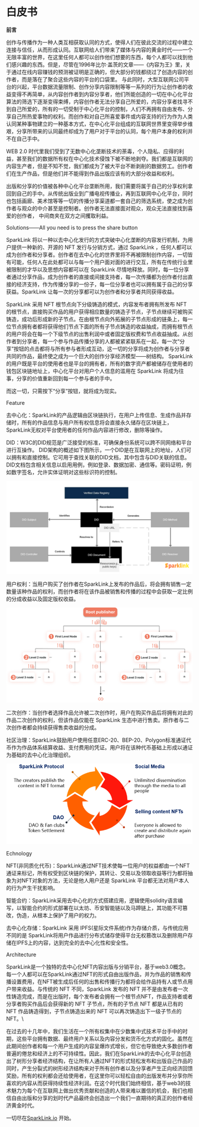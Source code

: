 # 白皮书

**前言**&#x20;

创作与传播作为一种人类互相获取认同的方式，使得人们在彼此交流的过程中建立连接与信任，从而形成认同。互联网给人们带来了媒体与内容的黄金时代——一个无限丰富的世界，在这里任何人都可以创作他们想要的东西，每个人都可以找到他们感兴趣的东西。但是，尽管在1996年比尔·盖茨的文章——《内容为王》里，关于通过在线内容赚钱的预测被证明是正确的，但大部分的钱都绕过了创造内容的创作者，而是落在了聚合这些内容的平台的口袋里。 与此同时，大型互联网公司平台的兴起，平台数据流量限制、创作分享内容限制等等一系列的行为让创作者的收益变得不再简单，从内容创作者到内容分享者，他们所能创造的一切在中心化平台算法的筛选下逐渐变得束缚，内容创作者无法分享自己所爱的，内容分享者找寻不到自己所爱的，所有的一切受制于中心化平台的控制，人们不再拥有自由发布、分享自己所热爱事物的权利。而创作和对自己所喜爱事件或内容支持的行为作为人类认同某种事物建立的一种基本方式，在中心化平台组成的互联网世界里变得举步维艰，分享所带来的认同最终却成为了用户对于平台的认同，每个用户本身的权利并不在自己手中。

WEB 2.0 时代里我们受到了无数中心化垄断技术的荼毒，个人隐私、应得的利益，甚至我们的数据所有权在中心化技术侵蚀下被不断地剥夺。我们都是互联网的内容生产者，但是不知不觉，我们都成为了被大平台不断剥削的数据劳工。创作者们在生产作品，但是他们并不能得到作品出版应该有的大部分收益和权利。

出版和分享的价值被各种中心化平台垄断所用，我们需要将属于自己的分享权利拿回到自己的手中。从传统出版业到广播电视传播业，再到互联网中心化平台，同时也包括画廊、美术馆等等一切的传播分享渠道都一套自己的筛选系统，使之成为创作者与观众的中介甚至是控制者。创作者无法直接面对观众，观众无法直接找到喜爱的创作者， 中间商夹在双方之间攫取利益。



Solutions——All you need is to press the share button

SparkLink 将以一种以去中心化发行的方式突破中心化垄断的内容发行机制，为用户提供一种新的、开源的 NFT 发行与分销方式，通过 SparkLink ，任何人都可以成为创作者和分享者。创作者在去中心化的世界里将不再被限制创作内容，一切皆有可能，任何人在此处都可以与每一个用户面对面的进行交互，所有在传统行业里被限制的才华以及思想内容都可以在 SparkLink 尽情地释放。同时，每一位分享者通过分享作品，成为创作者的直接或间接支持者，每一次传播都为创作者付出直接的经济支持，作为传播分享的一份子，每一位分享者也可以拥有属于自己的分享获益。SparkLink 让每一次的分享都可以为创作者和分享者共同获得收益。

SparkLink 采用 NFT 根节点向下分级铸造的模式，内容发布者拥有所发布 NFT 的根节点，直接购买作品的用户获得相应数量的铸造子节点，子节点继续可被购买铸造，成功后形成新的子节点。在由根节点向外拓展的子节点形成的链条上，每一位节点拥有者都将获得他们节点下面的所有子节点铸造的收益抽成，而拥有根节点的用户将会在每一个下级节点的出售利润中或者固定版权费和节点收益抽成。从创作者到分享者，每一个参与作品传播分享的人都被紧紧联系在一起，每一次“分享”按钮的点击都将与所有参与者形成互动，这一切的分享将成为创作者与分享者共同的作品，最终使之成为一个巨大的创作分享经济模型——树结构。 SparkLink 的用户既是平台的使用者也是平台的拥有者，所有的数字资产都被储存在使用者的钱包区块链地址上，中心化平台对用户个人信息的滥用在 SparkLink 将成为往事，分享的价值重新回到每一个参与者的手中。

而这一切，只需按下“分享”按钮，就将成为现实。



Feature

去中心化：SparkLink的产品逻辑由区块链执行，在用户上传信息、生成作品并存储时，所有的作品信息与用户所有权信息将会直接永久储存在区块链上，SparkLink无权对平台使用者的任何作品内容进行修改，删除等操作。

DID：W3C的DID规范是广泛接受的标准，可确保身份系统可以跨不同网络和平台进行互操作。 DID架构的概述如下图所示，一个DID是在互联网上的地址，人们可以拥有和直接控制。它可用于查找关联的DID文档，其中包含与DID关联的信息。DID文档包含相关信息以启用用例，例如登录、数据加密、通信等。密码证明，例如数字签名，允许实体证明对这些标识符的控制。

![](<.gitbook/assets/image (6) (1).png>)

用户权利：当用户购买了创作者在SparkLink上发布的作品后，将会拥有销售一定数量该种作品的权利，而创作者将在该作品被销售和传播的过程中会获取一定比例的分成收益以及固定版权收益。

![](<.gitbook/assets/Group 364 (2) (1).png>)

二次创作：当创作者选择作品允许被二次创作时，用户在购买作品后将拥有对此的作品二次创作的权利，但该作品仅能在 SparkLink 生态中进行售卖。原作者与二次创作者都会持续获得售卖收益的分成。

社区治理：SparkLink鼓励用户使用任意ERC-20、BEP-20、Polygon标准通证代币作为作品体系结算收益、支付费用的凭证。用户将在该种代币基础上形成以通证为基础的去中心化治理组织。

![](<.gitbook/assets/image (3).png>)

Echnology

NFT(非同质化代币)：SparkLink通过NFT技术使每一位用户的权益都由一个NFT通证来标记，所有权受到区块链的保护，其转让、交易以及领取收益等行为都将抽象为对NFT对象的方法，无论是他人用户还是 SparkLink 平台都无法对用户本人的行为产生干扰影响。

智能合约：SparkLink采用去中心化的方式搭建应用，逻辑使用solidity语言编写，以智能合约的形式部署在以太坊、币安智能链以及马蹄链上，其功能不可篡改，伪造，从根本上保护了用户的权力。

去中心化存储：SparkLink 采用 IPFS(星际文件系统)作为存储介质，与传统应用不同的是 SparkLink将用户作品进行分布式储存使得平台无权篡改以及删除用户存储在IPFS上的内容，达到完全的去中心化性和安全性。



Architecture

SparkLink是一个独特的去中心化NFT内容出版与分销平台，基于web3.0概念。每一个人都可以在SparkLink通过NFT的形式自由出版作品，并为作品的销售和传播设置费用，在NFT被生成后任何的出售和传播行为都将会给作品持有人或节点用户带来收益。与传统的 NFT 不同，SparkLink 发布的 NFT 并不是由发布者一次性铸造完成，而是在出版时，每个发布者会拥有一个根节点NFT，作品支持者或者分享者购买作品后会获得新的 NFT 子节点，所有的子节点 NFT 都是从已有的 NFT 作品铸造得到，子节点铸造出来的 NFT 可以再次铸造出下一级子节点的 NFT。\


在过去的十几年中，我们生活在一个所有权集中在少数集中式技术平台手中的时期，这些平台拥有数据、最终用户关系以及内容分发和货币化方式的固化。虽然在此期间创作者和每一个用户生成的内容呈爆炸式增长，但它也导致绝大多数创作者普遍的倦怠和经济上的不可持续性。因此，我们在SparkLink的去中心化平台创造出了树形分享者经济结构，在让所有人通过NFT的形式轻松发布和出版自己作品的同时，产生分裂式的树形经济结构来对于所有创作者以及分享者产生正向经济回馈奖励，所有的权利都会还给使用者，在这里你可以轻松自由的出版发布并分享你所喜欢的内容从而获得持续性经济利润。在这个时代我们始终相信，基于web3的技术魅力为每个在互联网上做出优秀贡献和创造的人带来难以置信的机会，我们也相信自由出版和分享的划时代产品最终会创造出一个我们一直期待的真正的创作者经济黄金时代。

一切尽在[SparkLink.io](https://sparklink.io/#/) 开始。
